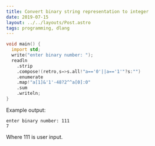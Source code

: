 ```yaml
---
title: Convert binary string representation to integer
date: 2019-07-15
layout: ../../layouts/Post.astro
tags: programming, dlang
---
```


```d
void main() {
  import std;
  write("enter binary number: ");
  readln
    .strip
    .compose!(retro,s=>s.all!"a=='0'||a=='1'"?s:"")
    .enumerate
    .map!"a[1]&'1'-48?2^^a[0]:0"
    .sum
    .writeln;
}
```

Example output:

```
enter binary number: 111
7
```

Where 111 is user input.
